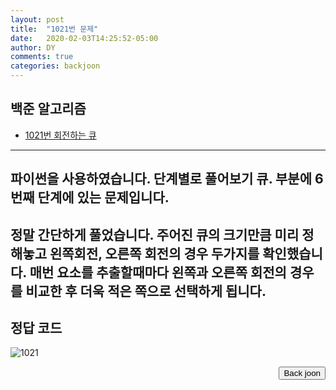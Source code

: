 ```yaml
---
layout: post
title:  "1021번 문제"
date:   2020-02-03T14:25:52-05:00
author: DY
comments: true
categories: backjoon
---
```



백준 알고리즘
---
* [1021번 회전하는 큐](https://www.acmicpc.net/problem/1021)
---
파이썬을 사용하였습니다.
단계별로 풀어보기 큐. 부분에 6번째  단계에 있는 문제입니다.
---     
정말 간단하게 풀었습니다.
주어진 큐의 크기만큼 미리 정해놓고 왼쪽회전, 오른쪽 회전의 경우 두가지를 확인했습니다.
매번 요소를 추출할때마다 왼쪽과 오른쪽 회전의 경우를 비교한 후 더욱 적은 쪽으로 선택하게 됩니다.
---
        
## 정답 코드
![1021](https://user-images.githubusercontent.com/37605781/79859991-dec2be00-840c-11ea-9f06-86f02fdc16bf.png)

<div style="float: right;">
  <button onclick="location.href='https://www.acmicpc.net/' ">Back joon</button>
</div>

